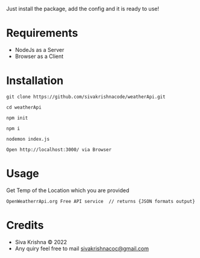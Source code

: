 Just install the package, add the config and it is ready to use!


Requirements
============

* NodeJs as a Server
* Browser as a Client

Installation
============

    git clone https://github.com/sivakrishnacode/weatherApi.git

    cd weatherApi

    npm init
    
    npm i

    nodemon index.js
    
    Open http://localhost:3000/ via Browser

Usage
=====

Get Temp of the Location which you are provided

    OpenWeatherrApi.org Free API service  // returns {JSON formats output}
    

Credits
=======

* Siva Krishna © 2022
* Any quiry feel free to mail sivakrishnacoc@gmail.com
